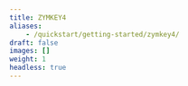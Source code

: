 ```yaml
---
title: ZYMKEY4
aliases:
    - /quickstart/getting-started/zymkey4/
draft: false
images: []
weight: 1
headless: true
---
```

